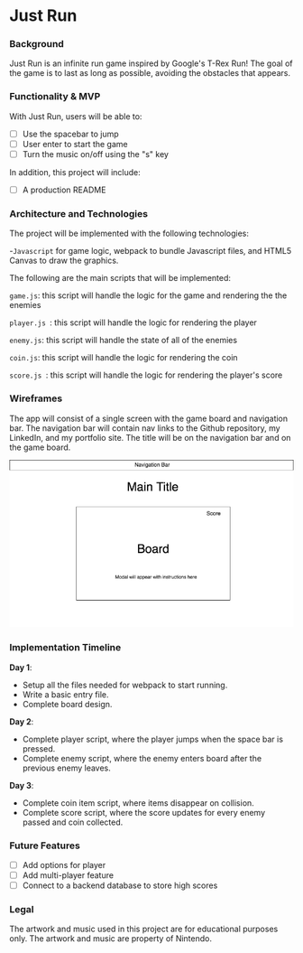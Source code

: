 # Just Run

### Background

Just Run is an infinite run game inspired by Google's T-Rex Run! The goal of the game is to last as long as possible, avoiding the obstacles that appears.

### Functionality & MVP 

With Just Run, users will be able to:

- [ ] Use the spacebar to jump
- [ ] User enter to start the game
- [ ] Turn the music on/off using the "s" key

In addition, this project will include:

- [ ] A production README

### Architecture and Technologies

The project will be implemented with the following technologies:

-`Javascript` for game logic, webpack to bundle Javascript files, and HTML5 Canvas to draw the graphics.

The following are the main scripts that will be implemented:

`game.js`: this script will handle the logic for the game and rendering the the enemies

`player.js `: this script will handle the logic for rendering the player

`enemy.js`: this script will handle the state of all of the enemies

`coin.js`: this script will handle the logic for rendering the coin

`score.js `: this script will handle the logic for rendering the player's score

### Wireframes

The app will consist of a single screen with the game board and navigation bar. The navigation bar will contain nav links to the Github repository, my LinkedIn, and my portfolio site. The title will be on the navigation bar and on the game board.

![WireframeImage](images/wireframe.png)

### Implementation Timeline

**Day 1**: 
- Setup all the files needed for webpack to start running.
- Write a basic entry file.
- Complete board design.

**Day 2**: 
- Complete player script, where the player jumps when the space bar is pressed.
- Complete enemy script, where the enemy enters board after the previous enemy leaves.

**Day 3**: 
- Complete coin item script, where items disappear on collision.
- Complete score script, where the score updates for every enemy passed and coin collected.

### Future Features
- [ ] Add options for player
- [ ] Add multi-player feature
- [ ] Connect to a backend database to store high scores

### Legal

The artwork and music used in this project are for educational purposes only. The artwork and music are property of Nintendo.


